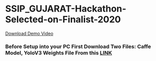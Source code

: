 # SSIP_GUJARAT-Hackathon-Selected-on-Finalist-2020

[Download Demo Video](https://github.com/radadiyamohit81/SSIP_GUJARAT-Hackathon-Selected-on-Finalist-2020/blob/master/Final%20Demo%20Video.m4v)

### Before Setup into your PC First Download Two Files: Caffe Model, YoloV3 Weights File From this [LINK](https://drive.google.com/drive/folders/1TMFPz-giCvI2F2LCaqgmGlesUXVw4997?usp=sharing)
